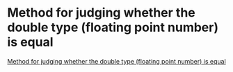 # Method for judging whether the double type (floating point number) is equal
[Method for judging whether the double type (floating point number) is equal](https://aiwithcloud.com/2022/09/16/method_for_judging_whether_the_double_type_floating_point_number_is_equal/)